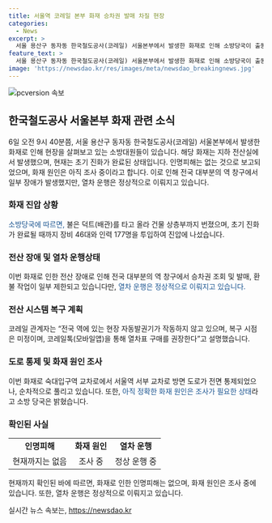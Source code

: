 ```yaml
---
title: 서울역 코레일 본부 화재 승차권 발매 차질 현장
categories:
  - News
excerpt: >
  서울 용산구 동자동 한국철도공사(코레일) 서울본부에서 발생한 화재로 인해 소방당국이 출동하여 화재를 진압했다. 화재는 원인을 알 수 없는 채 발생했으며, 인명피해는 없는 것으로 파악됐다. 화재로 인해 전산 장애가 발생하여 대부분의 역 창구에서 승차권 조회, 발매, 환불 작업이 제대로 이뤄지지 않고 있지만, 열차는 정상 운행 중이다. 소방당국은 화재 원인에 대한 조사가 필요하며, 코레일 관계자는 복구 시점은 미정이라며 모바일 앱을 이용할 것을 요청했다.
feature_text: >
  서울 용산구 동자동 한국철도공사(코레일) 서울본부에서 발생한 화재로 인해 소방당국이 출동하여 화재를 진압했다. 화재는 원인을 알 수 없는 채 발생했으며, 인명피해는 없는 것으로 파악됐다. 화재로 인해 전산 장애가 발생하여 대부분의 역 창구에서 승차권 조회, 발매, 환불 작업이 제대로 이뤄지지 않고 있지만, 열차는 정상 운행 중이다. 소방당국은 화재 원인에 대한 조사가 필요하며, 코레일 관계자는 복구 시점은 미정이라며 모바일 앱을 이용할 것을 요청했다.
image: 'https://newsdao.kr/res/images/meta/newsdao_breakingnews.jpg'
---
```


<p><img src="https://newsdao.kr/res/images/meta/newsdao_breakingnews.jpg" alt="pcversion 속보" /></p>

<h2 data-ke-size="size26">한국철도공사 서울본부 화재 관련 소식</h2>

<p data-ke-size="size16">6일 오전 9시 40분쯤, 서울 용산구 동자동 한국철도공사(코레일) 서울본부에서 발생한 화재로 인해 현장을 살펴보고 있는 소방대원들이 있습니다. 해당 화재는 지하 전산실에서 발생했으며, 현재는 초기 진화가 완료된 상태입니다. 인명피해는 없는 것으로 보고되었으며, 화재 원인은 아직 조사 중이라고 합니다. 이로 인해 전국 대부분의 역 창구에서 일부 장애가 발생했지만, 열차 운행은 정상적으로 이뤄지고 있습니다.</p>

<h3 data-ke-size="size24">화재 진압 상황</h3>

<p data-ke-size="size16"><span style="color: #1a5490;">소방당국에 따르면,</span> 불은 덕트(배관)를 타고 올라 건물 상층부까지 번졌으며, 초기 진화가 완료될 때까지 장비 46대와 인력 177명을 투입하여 진압에 나섰습니다.</p>

<h3 data-ke-size="size24">전산 장애 및 열차 운행상태</h3>

<p data-ke-size="size16">이번 화재로 인한 전산 장애로 인해 전국 대부분의 역 창구에서 승차권 조회 및 발매, 환불 작업이 일부 제한되고 있습니다만, <span style="color: #1a5490;">열차 운행은 정상적으로 이뤄지고 있습니다.</span></p>

<h3 data-ke-size="size24">전산 시스템 복구 계획</h3>

<p data-ke-size="size16">코레일 관계자는 “전국 역에 있는 현장 자동발권기가 작동하지 않고 있으며, 복구 시점은 미정이며, 코레일톡(모바일앱)을 통해 열차표 구매를 권장한다”고 설명했습니다.</p>

<h3 data-ke-size="size24">도로 통제 및 화재 원인 조사</h3>

<p data-ke-size="size16">이번 화재로 숙대입구역 교차로에서 서울역 서부 교차로 방면 도로가 전면 통제되었으나, 순차적으로 풀리고 있습니다. 또한, <span style="color: #1a5490;">아직 정확한 화재 원인은 조사가 필요한 상태</span>라고 소방 당국은 밝혔습니다.</p>

<h3 data-ke-size="size24">확인된 사실</h3>

<table>
    <tbody>
        <tr>
            <td style="text-align: center; height: 17px;"><b>인명피해</b></td>
            <td style="text-align: center; height: 17px;"><b>화재 원인</b></td>
            <td style="text-align: center; height: 17px;"><b>열차 운행</b></td>
        </tr>
        <tr>
            <td style="text-align: center; height: 17px;">현재까지는 없음</td>
            <td style="text-align: center; height: 17px;">조사 중</td>
            <td style="text-align: center; height: 17px;">정상 운행 중</td>
        </tr>
    </tbody>
</table>

<p data-ke-size="size16">현재까지 확인된 바에 따르면, 화재로 인한 인명피해는 없으며, 화재 원인은 조사 중에 있습니다. 또한, 열차 운행은 정상적으로 이뤄지고 있습니다.</p>
실시간 뉴스 속보는, <a href="https://newsdao.kr" rel="dofollow">https://newsdao.kr</a>


